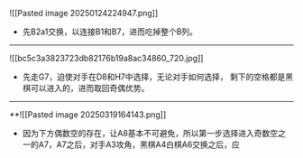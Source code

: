 ![[Pasted image 20250124224947.png]]
* 先B2a1交换，以连接B1和B7，进而吃掉整个B列。

---

![[bc5c3a3823723db82176b19a8ac34860_720.jpg]]
* 先走G7，迫使对手在D8和H7中选择，无论对手如何选择， 剩下的空格都是黑棋可以进入的，进而取回奇偶优势。

---

**![[Pasted image 20250319164143.png]]
* 因为下方偶数空的存在，让A8基本不可避免，所以第一步选择进入奇数空之一的A7，A7之后，对手A3攻角，黑棋A4白棋A6交换之后，应
